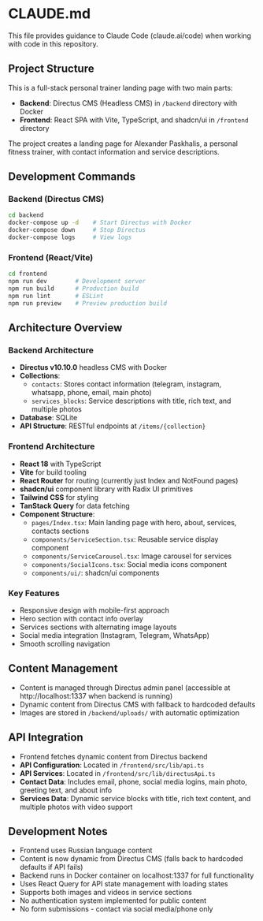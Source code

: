 # CLAUDE.md

This file provides guidance to Claude Code (claude.ai/code) when working with code in this repository.

## Project Structure

This is a full-stack personal trainer landing page with two main parts:
- **Backend**: Directus CMS (Headless CMS) in `/backend` directory with Docker
- **Frontend**: React SPA with Vite, TypeScript, and shadcn/ui in `/frontend` directory

The project creates a landing page for Alexander Paskhalis, a personal fitness trainer, with contact information and service descriptions.

## Development Commands

### Backend (Directus CMS)
```bash
cd backend
docker-compose up -d    # Start Directus with Docker
docker-compose down     # Stop Directus
docker-compose logs     # View logs
```

### Frontend (React/Vite)
```bash
cd frontend
npm run dev        # Development server
npm run build      # Production build
npm run lint       # ESLint
npm run preview    # Preview production build
```

## Architecture Overview

### Backend Architecture
- **Directus v10.10.0** headless CMS with Docker
- **Collections**:
  - `contacts`: Stores contact information (telegram, instagram, whatsapp, phone, email, main photo)
  - `services_blocks`: Service descriptions with title, rich text, and multiple photos
- **Database**: SQLite
- **API Structure**: RESTful endpoints at `/items/{collection}`

### Frontend Architecture
- **React 18** with TypeScript
- **Vite** for build tooling
- **React Router** for routing (currently just Index and NotFound pages)
- **shadcn/ui** component library with Radix UI primitives
- **Tailwind CSS** for styling
- **TanStack Query** for data fetching
- **Component Structure**:
  - `pages/Index.tsx`: Main landing page with hero, about, services, contacts sections
  - `components/ServiceSection.tsx`: Reusable service display component
  - `components/ServiceCarousel.tsx`: Image carousel for services
  - `components/SocialIcons.tsx`: Social media icons component
  - `components/ui/`: shadcn/ui components

### Key Features
- Responsive design with mobile-first approach
- Hero section with contact info overlay
- Services sections with alternating image layouts
- Social media integration (Instagram, Telegram, WhatsApp)
- Smooth scrolling navigation

## Content Management
- Content is managed through Directus admin panel (accessible at http://localhost:1337 when backend is running)
- Dynamic content from Directus CMS with fallback to hardcoded defaults
- Images are stored in `/backend/uploads/` with automatic optimization

## API Integration
- Frontend fetches dynamic content from Directus backend
- **API Configuration**: Located in `/frontend/src/lib/api.ts`
- **API Services**: Located in `/frontend/src/lib/directusApi.ts`
- **Contact Data**: Includes email, phone, social media logins, main photo, greeting text, and about info
- **Services Data**: Dynamic service blocks with title, rich text content, and multiple photos with video support

## Development Notes  
- Frontend uses Russian language content
- Content is now dynamic from Directus CMS (falls back to hardcoded defaults if API fails)
- Backend runs in Docker container on localhost:1337 for full functionality
- Uses React Query for API state management with loading states
- Supports both images and videos in service sections
- No authentication system implemented for public content
- No form submissions - contact via social media/phone only